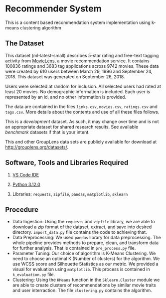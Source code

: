 # Recommender System

This is a content based recommendation system implementation using k-means clustering algorithm

## The Dataset

This dataset (ml-latest-small) describes 5-star rating and free-text tagging activity from [MovieLens](http://movielens.org), a movie recommendation service. It contains 100836 ratings and 3683 tag applications across 9742 movies. These data were created by 610 users between March 29, 1996 and September 24, 2018. This dataset was generated on September 26, 2018.

Users were selected at random for inclusion. All selected users had rated at least 20 movies. No demographic information is included. Each user is represented by an id, and no other information is provided.

The data are contained in the files `links.csv`, `movies.csv`, `ratings.csv` and `tags.csv`. More details about the contents and use of all these files follows.

This is a _development_ dataset. As such, it may change over time and is not an appropriate dataset for shared research results. See available _benchmark_ datasets if that is your intent.

This and other GroupLens data sets are publicly available for download at <http://grouplens.org/datasets/>.

## Software, Tools and Libraries Required

1. [VS Code IDE](https://code.visualstudio.com/)
2. [Python 3.12.0](https://www.python.org/downloads/)

3. Libraries: `requests`, `zipfile`, `pandas`, `matplotlib`, `sklearn`

## Procedure

- Data Ingestion: Using the `requests` and `zipfile` library, we are able to download a zip format of the dataset, extract, and save into desired directory. `import_data.py` file contains the code to achieving that.
- Data Preprocessing: We used `pandas` library for data preprocessing. The whole pipeline provides methods to prepare, clean, and transform data for further analysis. That is contained in `pre_process.py` file.
- Parameter Tuning: Our choice of algorithm is K-Means Clustering. We need to choose an optimal K (Number of clusters) for the algorithm. We use WCSS score and Silhouette Statistics as our metric. We provided a visual for evaluation using `matplotlib`. This process is contained in `k_evaluation.py` file.
- Clustering: Using the `KMeans` function in the `Sklearn.Cluster` module we are able to create clusters of recommendations by similar movie traits and user interraction. The file `clustering.py` contains the algorithm.
